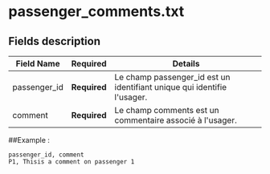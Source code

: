 # passenger_comments.txt

## Fields description 

| Field Name      |  Required    |  Details |
|-----------------|:------------:|----------|
| passenger_id    | **Required** | Le champ passenger_id est un identifiant unique qui identifie l'usager. |
| comment         | **Required** | Le champ comments est un commentaire associé à l'usager.  |

##Example : 

```
passenger_id, comment
P1, Thisis a comment on passenger 1
```
